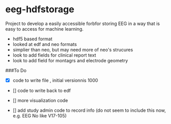 # eeg-hdfstorage
Project to develop a easily accessible forbfor storing EEG in a way that is easy to access for machine learning.
- hdf5 based format
- looked at edf and neo formats
- simplier than neo, but may need more of neo's strucures
- look to add fields for clinical report text
- look to add field for montagrs and electrode geometry

###To Do
- [x] code to write file , initial versionnis 1000
- [] code to write back to edf

- [] more visualization code
- [] add study admin code to record info (do not seem to include this now, e.g. EEG No like V17-105)
